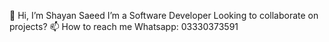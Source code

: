 👋 Hi, I’m Shayan Saeed
I’m a Software Developer 
Looking to collaborate on projects?
📫 How to reach me Whatsapp: 03330373591

<!---
Shayan-saeed/Shayan-saeed is a ✨ special ✨ repository because its `README.md` (this file) appears on your GitHub profile.
You can click the Preview link to take a look at your changes.
--->
